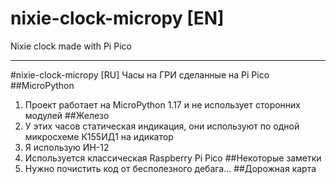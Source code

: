 # nixie-clock-micropy [EN]
Nixie clock made with Pi Pico

---

#nixie-clock-micropy [RU]
Часы на ГРИ сделанные на Pi Pico
##MicroPython
1. Проект работает на MicroPython 1.17 и не использует сторонних модулей
##Железо
1. У этих часов статическая индикация, они используют по одной микросхеме К155ИД1 на идикатор
2. Я использую ИН-12
3. Используется классическая Raspberry Pi Pico
##Некоторые  заметки
1. Нужно почистить код от бесполезного дебага...
##Дорожная карта
